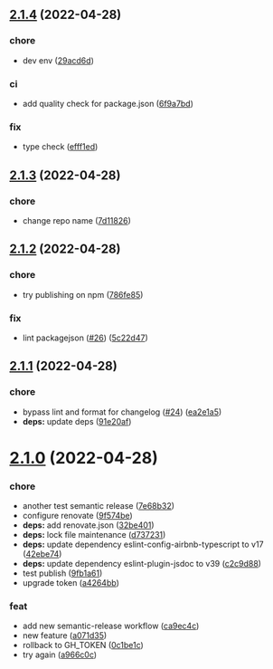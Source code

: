 ## [2.1.4](https://github.com/blephy/simple-rxstate/compare/v2.1.3...v2.1.4) (2022-04-28)


### chore

* dev env ([29acd6d](https://github.com/blephy/simple-rxstate/commit/29acd6d806c1b66a6a2ab396b670d204fb3bc532))


### ci

* add quality check for package.json ([6f9a7bd](https://github.com/blephy/simple-rxstate/commit/6f9a7bd8a8f49bc8b4cce8f7acc7565576f2db72))


### fix

* type check ([efff1ed](https://github.com/blephy/simple-rxstate/commit/efff1ed4afa8a251b92a769e74801a6fa7ff2785))

## [2.1.3](https://github.com/blephy/simple-rxstate/compare/v2.1.2...v2.1.3) (2022-04-28)


### chore

* change repo name ([7d11826](https://github.com/blephy/simple-rxstate/commit/7d118261cbb268dbc0c769deb64915842716a68d))

## [2.1.2](https://github.com/blephy/rxstate/compare/v2.1.1...v2.1.2) (2022-04-28)


### chore

* try publishing on npm ([786fe85](https://github.com/blephy/rxstate/commit/786fe8595089d9c082b501f8540d53e393317df8))


### fix

* lint packagejson ([#26](https://github.com/blephy/rxstate/issues/26)) ([5c22d47](https://github.com/blephy/rxstate/commit/5c22d47d2db816a06ca6c2e0acd37e1e57bb5f6e))

## [2.1.1](https://github.com/blephy/rxstate/compare/v2.1.0...v2.1.1) (2022-04-28)


### chore

* bypass lint and format for changelog ([#24](https://github.com/blephy/rxstate/issues/24)) ([ea2e1a5](https://github.com/blephy/rxstate/commit/ea2e1a55b88a1397bcace7711c7d6dd8ecd64a0a))
* **deps:** update deps ([91e20af](https://github.com/blephy/rxstate/commit/91e20afb34e8a804e7046726ce097796d603eac8))

# [2.1.0](https://github.com/blephy/rxstate/compare/v2.0.0...v2.1.0) (2022-04-28)


### chore

* another test semantic release ([7e68b32](https://github.com/blephy/rxstate/commit/7e68b329e6102ed0290b85150fefb1bc8e0a241b))
* configure renovate ([9f574be](https://github.com/blephy/rxstate/commit/9f574be634c18f88ed8d20847a82baddad7b50ea))
* **deps:** add renovate.json ([32be401](https://github.com/blephy/rxstate/commit/32be40194fb43d12ebedd16b09fcb77ad11c61f8))
* **deps:** lock file maintenance ([d737231](https://github.com/blephy/rxstate/commit/d737231c99d26374289e1d639dd06d27f2e991d1))
* **deps:** update dependency eslint-config-airbnb-typescript to v17 ([42ebe74](https://github.com/blephy/rxstate/commit/42ebe74fa86fd6b9e533908ef6717b53323ac6dd))
* **deps:** update dependency eslint-plugin-jsdoc to v39 ([c2c9d88](https://github.com/blephy/rxstate/commit/c2c9d886f07f49d5c590bca971702f535943c10a))
* test publish ([9fb1a61](https://github.com/blephy/rxstate/commit/9fb1a616d7a904c95368d1bb53605bdb30f70e9f))
* upgrade token ([a4264bb](https://github.com/blephy/rxstate/commit/a4264bb55c2bc588f65244ec3f8f14ceee4947b4))


### feat

* add new semantic-release workflow ([ca9ec4c](https://github.com/blephy/rxstate/commit/ca9ec4c8cb0e34c0826da7a61bcc71825134703d))
* new feature ([a071d35](https://github.com/blephy/rxstate/commit/a071d35aa74d9dc9e6ac92221c0381a1c7e71b46))
* rollback to GH_TOKEN ([0c1be1c](https://github.com/blephy/rxstate/commit/0c1be1c4bbb22621a96f8ced097dc336a41d29fe))
* try again ([a966c0c](https://github.com/blephy/rxstate/commit/a966c0cc37236088ecbdc72e941254061912f293))

